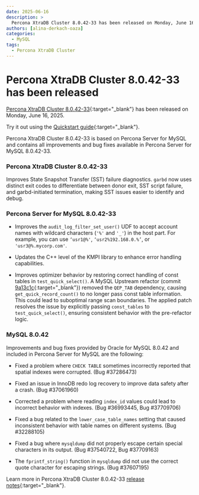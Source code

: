 ```yaml
---
date: 2025-06-16
description: >
  Percona XtraDB Cluster 8.0.42-33 has been released on Monday, June 16, 2025.
authors: [alina-derkach-oaza]
categories:
  - MySQL
tags:
  - Percona XtraDB Cluster
---
```


# Percona XtraDB Cluster 8.0.42-33 has been released

<!-- more -->

[Percona XtraDB Cluster 8.0.42-33](https://docs.percona.com/percona-xtradb-cluster/8.0/){:target="_blank"} has been released on Monday, June 16, 2025.

Try it out using the [Quickstart guide](https://docs.percona.com/percona-xtradb-cluster/8.0/quickstart-overview.html){:target="_blank"}.

Percona XtraDB Cluster 8.0.42-33 is based on Percona Server for MySQL and contains all improvements and bug fixes available in Percona Server for MySQL 8.0.42-33.

### Percona XtraDB Cluster 8.0.42-33

Improves State Snapshot Transfer (SST) failure diagnostics. `garbd` now uses distinct exit codes to differentiate between donor exit, SST script failure, and garbd-initiated termination, making SST issues easier to identify and debug.

### Percona Server for MySQL 8.0.42-33

* Improves the `audit_log_filter_set_user()` UDF to accept account names with wildcard characters (`'%'` and `'_'`) in the host part. For example, you can use `‘usr1@%'`, `‘usr2%192.168.0.%’`, or `'usr3@%.mycorp.com'`.

* Updates the C++ level of the KMPI library to enhance error handling capabilities.

* Improves optimizer behavior by restoring correct handling of const tables in `test_quick_select()`. A MySQL Upstream refactor (commit [9a13c1c](https://github.com/percona/percona-server/commit/9a13c1c6971f4bd56d143179ecfb34cca8ecc018){:target="_blank"}) removed the `QEP_TAB` dependency, causing `get_quick_record_count()` to no longer pass const table information. This could lead to suboptimal range scan boundaries. The applied patch resolves the issue by explicitly passing `const_tables` to `test_quick_select()`, ensuring consistent behavior with the pre-refactor logic.

### MySQL 8.0.42

Improvements and bug fixes provided by Oracle for MySQL 8.0.42 and included in Percona Server for MySQL are the following:

* Fixed a problem where `CHECK TABLE` sometimes incorrectly reported that spatial indexes were corrupted. (Bug #37286473)

* Fixed an issue in InnoDB redo log recovery to improve data safety after a crash. (Bug #37061960)

* Corrected a problem where reading `index_id` values could lead to incorrect behavior with indexes. (Bug #36993445, Bug #37709706)

* Fixed a bug related to the `lower_case_table_names` setting that caused inconsistent behavior with table names on different systems. (Bug #32288105)

* Fixed a bug where `mysqldump` did not properly escape certain special characters in its output. (Bug #37540722, Bug #37709163)

* The `fprintf_string()` function in `mysqldump` did not use the correct quote character for escaping strings. (Bug #37607195)

Learn more in Percona XtraDB Cluster 8.0.42-33 [release notes](https://docs.percona.com/percona-xtradb-cluster/8.0/release-notes/8.0.42-33.html){:target="_blank"}.

